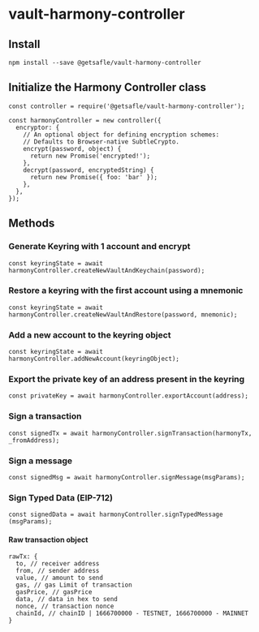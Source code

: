 # vault-harmony-controller

## Install

`npm install --save @getsafle/vault-harmony-controller`

## Initialize the Harmony Controller class

```
const controller = require('@getsafle/vault-harmony-controller');

const harmonyController = new controller({
  encryptor: {
    // An optional object for defining encryption schemes:
    // Defaults to Browser-native SubtleCrypto.
    encrypt(password, object) {
      return new Promise('encrypted!');
    },
    decrypt(password, encryptedString) {
      return new Promise({ foo: 'bar' });
    },
  },
});
```

## Methods

### Generate Keyring with 1 account and encrypt

```
const keyringState = await harmonyController.createNewVaultAndKeychain(password);
```

### Restore a keyring with the first account using a mnemonic

```
const keyringState = await harmonyController.createNewVaultAndRestore(password, mnemonic);
```

### Add a new account to the keyring object

```
const keyringState = await harmonyController.addNewAccount(keyringObject);
```

### Export the private key of an address present in the keyring

```
const privateKey = await harmonyController.exportAccount(address);
```

### Sign a transaction

```
const signedTx = await harmonyController.signTransaction(harmonyTx, _fromAddress);
```

### Sign a message

```
const signedMsg = await harmonyController.signMessage(msgParams);
```

### Sign Typed Data (EIP-712)

```
const signedData = await harmonyController.signTypedMessage (msgParams);
```

#### Raw transaction object

```
rawTx: {
  to, // receiver address
  from, // sender address
  value, // amount to send
  gas, // gas Limit of transaction
  gasPrice, // gasPrice
  data, // data in hex to send
  nonce, // transaction nonce
  chainId, // chainID | 1666700000 - TESTNET, 1666700000 - MAINNET
}
```